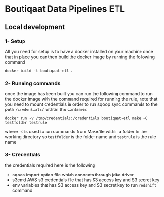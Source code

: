 # Boutiqaat Data Pipelines ETL

## Local development
### 1- Setup
All you need for setup is to have a docker installed on your machine once that in place you can then build the docker image by running the following command 

```docker build -t boutiqaat-etl .```

### 2- Running commands

once the image has been built you can run the following command to run the docker image with the command required for running the rule, note that you need to mount credentials in order to run sqoop sync commands to the path `/credentials/` withtin the container.

```docker run -v /tmp/credentials:/credentials boutiqaat-etl make -C testfolder testrule```

where `-C` is used to run commands from Makefile within a folder in the working directory so `testfolder` is the folder name and `testrule` is the rule name

### 3- Credentials
the credentials required here is the following
* sqoop import option file which connects through jdbc driver
* s3cmd AWS s3 credentials file that has S3 access key and S3 secret key
* env variables that has S3 access key and S3 secret key to run `redshift` command

